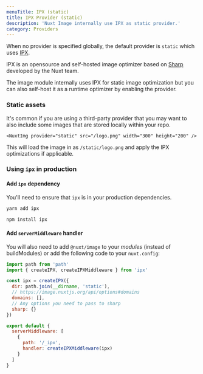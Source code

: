 ```yaml
---
menuTitle: IPX (static)
title: IPX Provider (static)
description: 'Nuxt Image internally use IPX as static provider.'
category: Providers
---
```


When no provider is specified globally, the default provider is `static` which uses [IPX](https://github.com/nuxt-contrib/ipx).

IPX is an opensource and self-hosted image optimizer based on [Sharp](https://github.com/lovell/sharp) developed by the Nuxt team.

The image module internally uses IPX for static image optimization but you can also self-host it as a runtime optimizer by enabling the provider.


### Static assets

It's common if you are using a third-party provider that you may want to also include some images
that are stored locally within your repo. 

```vue
<NuxtImg provider="static" src="/logo.png" width="300" height="200" />
```

This will load the image in as `/static/logo.png` and apply the IPX optimizations if applicable.


### Using `ipx` in production

#### Add `ipx` dependency

You'll need to ensure that `ipx` is in your production dependencies.

<d-code-group>
  <d-code-block label="Yarn" active>

```bash
yarn add ipx
```

  </d-code-block>
  <d-code-block label="NPM">

```bash
npm install ipx
```

  </d-code-block>
</d-code-group>

#### Add `serverMiddleware` handler

You will also need to add `@nuxt/image` to your _modules_ (instead of buildModules) or add the following code to your `nuxt.config`:

```js [nuxt.config.js]
import path from 'path'
import { createIPX, createIPXMiddleware } from 'ipx'

const ipx = createIPX({
  dir: path.join(__dirname, 'static'),
  // https://image.nuxtjs.org/api/options#domains
  domains: [],
  // Any options you need to pass to sharp
  sharp: {}
})

export default {
  serverMiddleware: [
    {
      path: '/_ipx',
      handler: createIPXMiddleware(ipx)
    }
  ]
}
```
